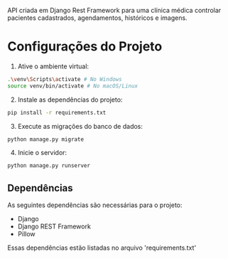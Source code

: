 API criada em Django Rest Framework para uma clínica médica controlar pacientes cadastrados, agendamentos, históricos e imagens.

# Configurações do Projeto
1. Ative o ambiente virtual:
```sh
.\venv\Scripts\activate # No Windows
source venv/bin/activate # No macOS/Linux
```

2. Instale as dependências do projeto:
```sh
pip install -r requirements.txt
```

3. Execute as migrações do banco de dados:
```sh
python manage.py migrate
```

4. Inicie o servidor:
```sh
python manage.py runserver
```

## Dependências
As seguintes dependências são necessárias para o projeto:
- Django
- Django REST Framework
- Pillow

Essas dependências estão listadas no arquivo 'requirements.txt' 
